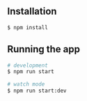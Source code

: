 
## Installation

```bash
$ npm install
```

## Running the app

```bash
# development
$ npm run start

# watch mode
$ npm run start:dev



